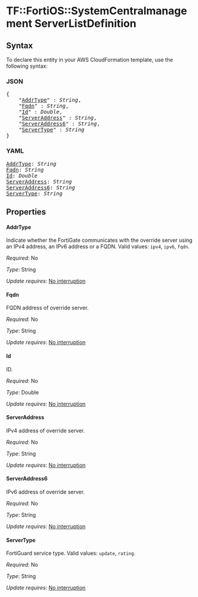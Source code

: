 # TF::FortiOS::SystemCentralmanagement ServerListDefinition

## Syntax

To declare this entity in your AWS CloudFormation template, use the following syntax:

### JSON

<pre>
{
    "<a href="#addrtype" title="AddrType">AddrType</a>" : <i>String</i>,
    "<a href="#fqdn" title="Fqdn">Fqdn</a>" : <i>String</i>,
    "<a href="#id" title="Id">Id</a>" : <i>Double</i>,
    "<a href="#serveraddress" title="ServerAddress">ServerAddress</a>" : <i>String</i>,
    "<a href="#serveraddress6" title="ServerAddress6">ServerAddress6</a>" : <i>String</i>,
    "<a href="#servertype" title="ServerType">ServerType</a>" : <i>String</i>
}
</pre>

### YAML

<pre>
<a href="#addrtype" title="AddrType">AddrType</a>: <i>String</i>
<a href="#fqdn" title="Fqdn">Fqdn</a>: <i>String</i>
<a href="#id" title="Id">Id</a>: <i>Double</i>
<a href="#serveraddress" title="ServerAddress">ServerAddress</a>: <i>String</i>
<a href="#serveraddress6" title="ServerAddress6">ServerAddress6</a>: <i>String</i>
<a href="#servertype" title="ServerType">ServerType</a>: <i>String</i>
</pre>

## Properties

#### AddrType

Indicate whether the FortiGate communicates with the override server using an IPv4 address, an IPv6 address or a FQDN. Valid values: `ipv4`, `ipv6`, `fqdn`.

_Required_: No

_Type_: String

_Update requires_: [No interruption](https://docs.aws.amazon.com/AWSCloudFormation/latest/UserGuide/using-cfn-updating-stacks-update-behaviors.html#update-no-interrupt)

#### Fqdn

FQDN address of override server.

_Required_: No

_Type_: String

_Update requires_: [No interruption](https://docs.aws.amazon.com/AWSCloudFormation/latest/UserGuide/using-cfn-updating-stacks-update-behaviors.html#update-no-interrupt)

#### Id

ID.

_Required_: No

_Type_: Double

_Update requires_: [No interruption](https://docs.aws.amazon.com/AWSCloudFormation/latest/UserGuide/using-cfn-updating-stacks-update-behaviors.html#update-no-interrupt)

#### ServerAddress

IPv4 address of override server.

_Required_: No

_Type_: String

_Update requires_: [No interruption](https://docs.aws.amazon.com/AWSCloudFormation/latest/UserGuide/using-cfn-updating-stacks-update-behaviors.html#update-no-interrupt)

#### ServerAddress6

IPv6 address of override server.

_Required_: No

_Type_: String

_Update requires_: [No interruption](https://docs.aws.amazon.com/AWSCloudFormation/latest/UserGuide/using-cfn-updating-stacks-update-behaviors.html#update-no-interrupt)

#### ServerType

FortiGuard service type. Valid values: `update`, `rating`.

_Required_: No

_Type_: String

_Update requires_: [No interruption](https://docs.aws.amazon.com/AWSCloudFormation/latest/UserGuide/using-cfn-updating-stacks-update-behaviors.html#update-no-interrupt)

